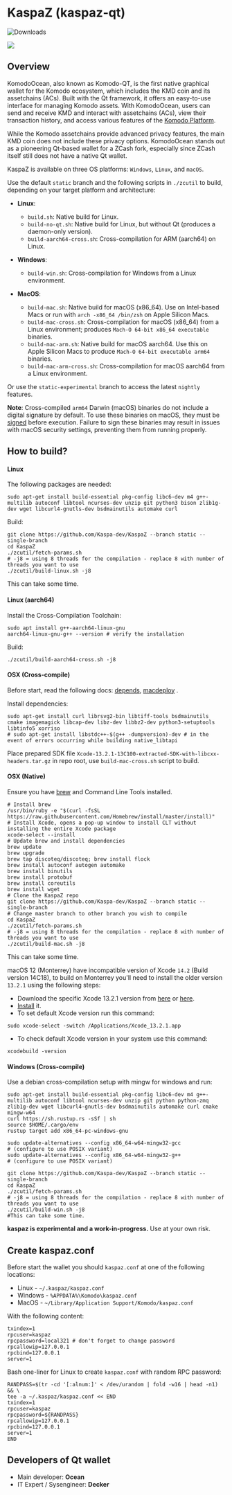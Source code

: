 # KaspaZ (kaspaz-qt) #

![Downloads](https://img.shields.io/github/downloads/KaspaZ-dev/KaspaZ/total)

![](./share/pixmaps/bitcoin256.png)

## Overview ##

KomodoOcean, also known as Komodo-QT, is the first native graphical wallet for the Komodo ecosystem, which includes the KMD coin and its assetchains (ACs). Built with the Qt framework, it offers an easy-to-use interface for managing Komodo assets. With KomodoOcean, users can send and receive KMD and interact with assetchains (ACs), view their transaction history, and access various features of the [Komodo Platform](https://kaspazplatform.com/).

While the Komodo assetchains provide advanced privacy features, the main KMD coin does not include these privacy options. KomodoOcean stands out as a pioneering Qt-based wallet for a ZCash fork, especially since ZCash itself still does not have a native Qt wallet.

KaspaZ is available on three OS platforms: `Windows`, `Linux`, and `macOS`.

Use the default `static` branch and the following scripts in `./zcutil` to build, depending on your target platform and architecture:

- **Linux**:
  - `build.sh`: Native build for Linux.
  - `build-no-qt.sh`: Native build for Linux, but without Qt (produces a daemon-only version).
  - `build-aarch64-cross.sh`: Cross-compilation for ARM (aarch64) on Linux.

- **Windows**:
  - `build-win.sh`: Cross-compilation for Windows from a Linux environment.

- **MacOS**:
  - `build-mac.sh`: Native build for macOS (x86_64). Use on Intel-based Macs or run with `arch -x86_64 /bin/zsh` on Apple Silicon Macs.
  - `build-mac-cross.sh`: Cross-compilation for macOS (x86_64) from a Linux environment; produces `Mach-O 64-bit x86_64 executable` binaries.
  - `build-mac-arm.sh`: Native build for macOS aarch64. Use this on Apple Silicon Macs to produce `Mach-O 64-bit executable arm64` binaries.
  - `build-mac-arm-cross.sh`: Cross-compilation for macOS aarch64 from a Linux environment.

Or use the `static-experimental` branch to access the latest `nightly` features.

**Note**: Cross-compiled `arm64` Darwin (macOS) binaries do not include a digital signature by default. To use these binaries on macOS, they must be [signed](https://github.com/DeckerSU/KomodoOcean/wiki/F.A.Q.#q-the-zsh-killed-message-appears-on-macos-when-running-a-aarch64-apple-darwin-cross-compiled-binary) before execution. Failure to sign these binaries may result in issues with macOS security settings, preventing them from running properly.


## How to build? ##

#### Linux

The following packages are needed:
```shell
sudo apt-get install build-essential pkg-config libc6-dev m4 g++-multilib autoconf libtool ncurses-dev unzip git python3 bison zlib1g-dev wget libcurl4-gnutls-dev bsdmainutils automake curl
```
Build:
```shell
git clone https://github.com/Kaspa-dev/KaspaZ --branch static --single-branch
cd KaspaZ
./zcutil/fetch-params.sh
# -j8 = using 8 threads for the compilation - replace 8 with number of threads you want to use
./zcutil/build-linux.sh -j8
```
This can take some time.

#### Linux (aarch64)

Install the Cross-Compilation Toolchain:

```shell
sudo apt install g++-aarch64-linux-gnu
aarch64-linux-gnu-g++ --version # verify the installation
```
Build:
```shell
./zcutil/build-aarch64-cross.sh -j8
```

#### OSX (Cross-compile)

Before start, read the following docs: [depends](https://github.com/bitcoin/bitcoin/blob/master/depends/README.md), [macdeploy](https://github.com/bitcoin/bitcoin/blob/master/contrib/macdeploy/README.md) .

Install dependencies:
```
sudo apt-get install curl librsvg2-bin libtiff-tools bsdmainutils cmake imagemagick libcap-dev libz-dev libbz2-dev python3-setuptools libtinfo5 xorriso
# sudo apt-get install libstdc++-$(g++ -dumpversion)-dev # in the event of errors occurring while building native_libtapi
```

Place prepared SDK file `Xcode-13.2.1-13C100-extracted-SDK-with-libcxx-headers.tar.gz` in repo root, use `build-mac-cross.sh` script to build.

#### OSX (Native)
Ensure you have [brew](https://brew.sh) and Command Line Tools installed.
```shell
# Install brew
/usr/bin/ruby -e "$(curl -fsSL https://raw.githubusercontent.com/Homebrew/install/master/install)"
# Install Xcode, opens a pop-up window to install CLT without installing the entire Xcode package
xcode-select --install 
# Update brew and install dependencies
brew update
brew upgrade
brew tap discoteq/discoteq; brew install flock
brew install autoconf autogen automake
brew install binutils
brew install protobuf
brew install coreutils
brew install wget
# Clone the KaspaZ repo
git clone https://github.com/Kaspa-dev/KaspaZ --branch static --single-branch
# Change master branch to other branch you wish to compile
cd KaspaZ
./zcutil/fetch-params.sh
# -j8 = using 8 threads for the compilation - replace 8 with number of threads you want to use
./zcutil/build-mac.sh -j8
```
This can take some time.

macOS 12 (Monterrey) have incompatible version of Xcode `14.2` (Build version 14C18), to build on Monterrey you'll need to install the older version `13.2.1` using the following steps:

- Download the specific Xcode 13.2.1 version from [here](https://stackoverflow.com/questions/10335747) or [here](https://developer.apple.com/services-account/download?path=/Developer_Tools/Xcode_13.2.1/Xcode_13.2.1.xip).
- [Install](https://stackoverflow.com/questions/43663097/how-to-install-xcode-from-xip-file) it.
- To set default Xcode version run this command:
```
sudo xcode-select -switch /Applications/Xcode_13.2.1.app
```
- To check default Xcode version in your system use this command:
```
xcodebuild -version
```

#### Windows (Cross-compile)
Use a debian cross-compilation setup with mingw for windows and run:
```shell
sudo apt-get install build-essential pkg-config libc6-dev m4 g++-multilib autoconf libtool ncurses-dev unzip git python python-zmq zlib1g-dev wget libcurl4-gnutls-dev bsdmainutils automake curl cmake mingw-w64
curl https://sh.rustup.rs -sSf | sh
source $HOME/.cargo/env
rustup target add x86_64-pc-windows-gnu

sudo update-alternatives --config x86_64-w64-mingw32-gcc
# (configure to use POSIX variant)
sudo update-alternatives --config x86_64-w64-mingw32-g++
# (configure to use POSIX variant)

git clone https://github.com/Kaspa-dev/KaspaZ --branch static --single-branch
cd KaspaZ
./zcutil/fetch-params.sh
# -j8 = using 8 threads for the compilation - replace 8 with number of threads you want to use
./zcutil/build-win.sh -j8
#This can take some time.
```
**kaspaz is experimental and a work-in-progress.** Use at your own risk.


## Create kaspaz.conf ##

Before start the wallet you should `kaspaz.conf` at one of the following locations:

- Linux - `~/.kaspaz/kaspaz.conf`
- Windows - `%APPDATA%\Komodo\kaspaz.conf`
- MacOS - `~/Library/Application Support/Komodo/kaspaz.conf`

With the following content:

```
txindex=1
rpcuser=kaspaz
rpcpassword=local321 # don't forget to change password
rpcallowip=127.0.0.1
rpcbind=127.0.0.1
server=1
```

Bash one-liner for Linux to create `kaspaz.conf` with random RPC password:

```
RANDPASS=$(tr -cd '[:alnum:]' < /dev/urandom | fold -w16 | head -n1) && \
tee -a ~/.kaspaz/kaspaz.conf << END
txindex=1
rpcuser=kaspaz
rpcpassword=${RANDPASS}
rpcallowip=127.0.0.1
rpcbind=127.0.0.1
server=1
END
```

## Developers of Qt wallet ##

- Main developer: **Ocean**
- IT Expert / Sysengineer: **Decker**
